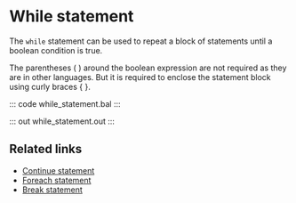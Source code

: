 # While statement

The `while` statement can be used to repeat a block of statements until a boolean condition is true.

The parentheses ( ) around the boolean expression are not required as they are in other languages. But it is required to enclose the statement block using curly braces { }.

::: code while_statement.bal :::

::: out while_statement.out :::

## Related links
- [Continue statement](/learn/by-example/continue-statement/)
- [Foreach statement](/learn/by-example/foreach-statement/)
- [Break statement](/learn/by-example/break-statement/)
